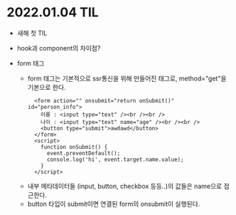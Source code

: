 # 2022.01.04 TIL

- 새해 첫 TIL

- hook과 component의 차이점?
- form 태그
  - form 태그는 기본적으로 ssr통신을 위해 만들어진 태그로, method="get"을 기본으로 한다.
    ```
      <form action="" onsubmit="return onSubmit()" id="person_info">
        이름 : <input type="text" /><br /><br />
        나이 : <input type="text" name="age" /><br /><br />
        <button type="submit">awdawd</button>
      </form>
      <script>
        function onSubmit() {
          event.preventDefault();
          console.log('hi', event.target.name.value);
        }
      </script>
    ```
  - 내부 메타데이터들 (input, button, checkbox 등등..)의 값들은 name으로 접근한다.
  - button 타입이 submit이면 연결된 form의 onsubmit이 실행된다.
